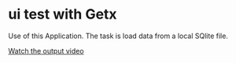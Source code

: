# ui test with Getx

Use of this Application. The task is load data from a local SQlite file.

[Watch the output video](output/offline_quran.mp4)





